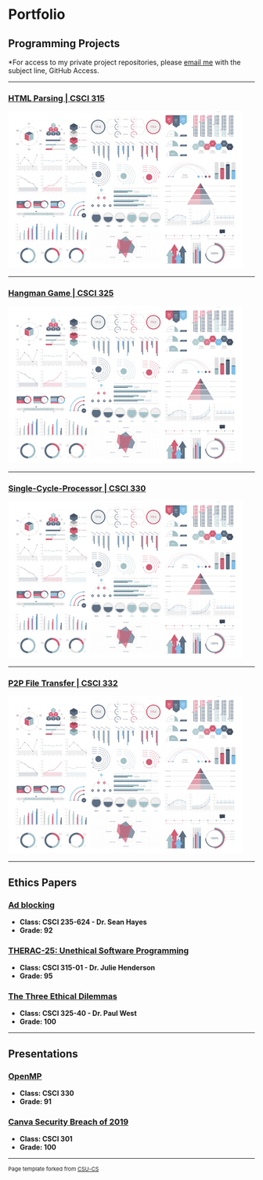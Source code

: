 Portfolio
=========

Programming Projects
--------------------

*For access to my private project repositories, please [email me](mailto:badiaz@csustudent.net?subject=GitHub%20Access) with the subject line, GitHub Access.

---
### [HTML Parsing | CSCI 315](project1)

![Project 1 Thumbnail Name](images/dummy_thumbnail.jpg)

---
### [Hangman Game | CSCI 325](project1)

![Project 2 Thumbnail Name](images/dummy_thumbnail.jpg)

---
### [Single-Cycle-Processor | CSCI 330](project1)

![Project 3 Thumbnail Name](images/dummy_thumbnail.jpg)

---
### [P2P File Transfer | CSCI 332](project1)

![Project 4 Thumbnail Name](images/dummy_thumbnail.jpg)

---

Ethics Papers
-------------

### [Ad blocking](/pdf/ad_blocking_paper.pdf)

-   **Class: CSCI 235-624 - Dr. Sean Hayes**  
-   **Grade: 92**

### [THERAC-25: Unethical Software Programming](/pdf/therac_25_paper.pdf)

-   **Class: CSCI 315-01 - Dr. Julie Henderson** 
-   **Grade: 95**

### [The Three Ethical Dilemmas](/pdf/three_ethical_dilemmas_paper.pdf)

-   **Class: CSCI 325-40 - Dr. Paul West** 
-   **Grade: 100**

---

Presentations
-------------

### [OpenMP](/pdf/sample_presentation.pdf)

- **Class: CSCI 330** 
- **Grade: 91**


### [Canva Security Breach of 2019](/pdf/sample_presentation.pdf)

- **Class: CSCI 301** 
- **Grade: 100**

---

<p style="font-size:11px">Page template forked from <a href="https://github.com/csu-cs/csci-portfolio">CSU-CS</a></p>
<!-- Remove above link if you don't want to attributive -->
